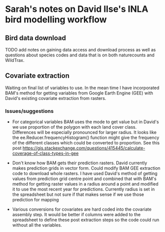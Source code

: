 # Sarah's notes on David Ilse's INLA bird modelling workflow


## Bird data download

TODO add notes on gaining data access and download process as well as questions
about species codes and data that is on both naturecounts and WildTrax.

## Covariate extraction

Waiting on final list of variables to use. In the mean time I have incorporated
BAM's method for getting variables from Google Earth Engine (GEE) with David's
existing covariate extraction from rasters.

### Issues/suggestions
  - For categorical variables BAM uses the mode to get value but in David's we
  use proportion of the polygon with each land cover class. Differences will be
  especially pronounced for larger radius. It looks like the
  ee.Reducer.frequencyHistogram() function might give the frequency of the
  different classes which could be converted to proportion. See this post
  https://gis.stackexchange.com/questions/415445/calculate-coverage-of-class-types-in-gee

  - Don't know how BAM gets their prediction rasters. David currently makes
  prediction grids in vector form. Could modify BAM GEE extraction code to download whole
  rasters. I have used David's method of getting values from prediction grid centre point and
  combined that with BAM's method for getting raster values in a radius around a
  point and modified it to use the most recent year for predictions. Currently
  radius is set in the spreadsheet but not sure if that makes sense if we use
  those prediction for mapping

  - Various conversions for covariates are hard coded into the covariate
  assembly step. It would be better if columns were added to the spreadsheet to
  define these post extraction steps so the code could run without all the
  variables.

